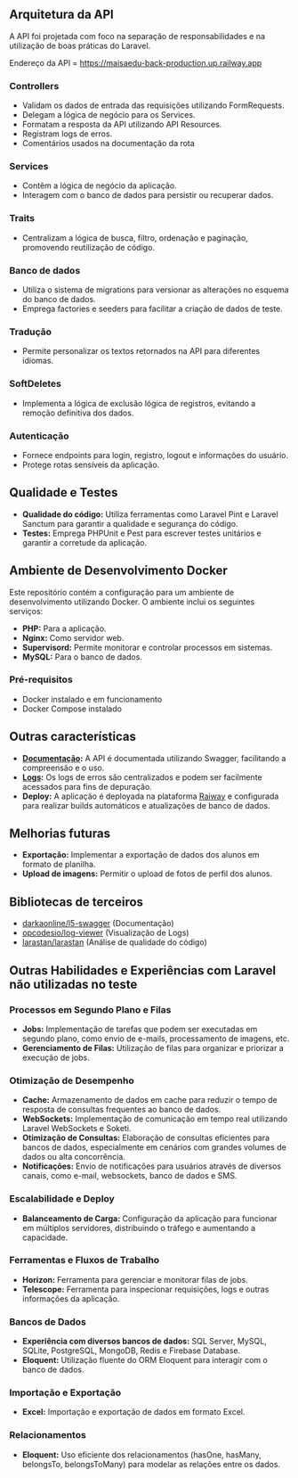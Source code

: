 ## Arquitetura da API

A API foi projetada com foco na separação de responsabilidades e na utilização de boas práticas do Laravel.

Endereço da API = https://maisaedu-back-production.up.railway.app

### Controllers
* Validam os dados de entrada das requisições utilizando FormRequests.
* Delegam a lógica de negócio para os Services.
* Formatam a resposta da API utilizando API Resources.
* Registram logs de erros.
* Comentários usados na documentação da rota

### Services
* Contêm a lógica de negócio da aplicação.
* Interagem com o banco de dados para persistir ou recuperar dados.

### Traits
* Centralizam a lógica de busca, filtro, ordenação e paginação, promovendo reutilização de código.

### Banco de dados
* Utiliza o sistema de migrations para versionar as alterações no esquema do banco de dados.
* Emprega factories e seeders para facilitar a criação de dados de teste.

### Tradução
* Permite personalizar os textos retornados na API para diferentes idiomas.

### SoftDeletes
* Implementa a lógica de exclusão lógica de registros, evitando a remoção definitiva dos dados.

### Autenticação
* Fornece endpoints para login, registro, logout e informações do usuário.
* Protege rotas sensíveis da aplicação.

## Qualidade e Testes

* **Qualidade do código:** Utiliza ferramentas como Laravel Pint e Laravel Sanctum para garantir a qualidade e segurança do código.
* **Testes:** Emprega PHPUnit e Pest para escrever testes unitários e garantir a corretude da aplicação.

## Ambiente de Desenvolvimento Docker

Este repositório contém a configuração para um ambiente de desenvolvimento utilizando Docker. O ambiente inclui os seguintes serviços:

* **PHP:** Para a aplicação.
* **Nginx:** Como servidor web.
* **Supervisord:** Permite monitorar e controlar processos em sistemas.
* **MySQL:** Para o banco de dados.

### Pré-requisitos
* Docker instalado e em funcionamento
* Docker Compose instalado

## Outras características

* **[Documentação](https://maisaedu-back-production.up.railway.app/api/documentation):** A API é documentada utilizando Swagger, facilitando a compreensão e o uso.
* **[Logs](https://maisaedu-back-production.up.railway.app/log-viewer):** Os logs de erros são centralizados e podem ser facilmente acessados para fins de depuração.
* **Deploy:** A aplicação é deployada na plataforma [Raiway](https://railway.app) e configurada para realizar builds automáticos e atualizações de banco de dados.

## Melhorias futuras

* **Exportação:** Implementar a exportação de dados dos alunos em formato de planilha.
* **Upload de imagens:** Permitir o upload de fotos de perfil dos alunos.

## Bibliotecas de terceiros
* [darkaonline/l5-swagger](https://github.com/DarkaOnLine/L5-Swagger) (Documentação)
* [opcodesio/log-viewer](https://github.com/opcodesio/log-viewer) (Visualização de Logs)
* [larastan/larastan](https://github.com/larastan/larastan) (Análise de qualidade do código)

## Outras Habilidades e Experiências com Laravel não utilizadas no teste

### Processos em Segundo Plano e Filas
* **Jobs:** Implementação de tarefas que podem ser executadas em segundo plano, como envio de e-mails, processamento de imagens, etc.
* **Gerenciamento de Filas:** Utilização de filas para organizar e priorizar a execução de jobs.

### Otimização de Desempenho
* **Cache:** Armazenamento de dados em cache para reduzir o tempo de resposta de consultas frequentes ao banco de dados.
* **WebSockets:** Implementação de comunicação em tempo real utilizando Laravel WebSockets e Soketi.
* **Otimização de Consultas:** Elaboração de consultas eficientes para bancos de dados, especialmente em cenários com grandes volumes de dados ou alta concorrência.
* **Notificações:** Envio de notificações para usuários através de diversos canais, como e-mail, websockets, banco de dados e SMS.

### Escalabilidade e Deploy
* **Balanceamento de Carga:** Configuração da aplicação para funcionar em múltiplos servidores, distribuindo o tráfego e aumentando a capacidade.

### Ferramentas e Fluxos de Trabalho
* **Horizon:** Ferramenta para gerenciar e monitorar filas de jobs.
* **Telescope:** Ferramenta para inspecionar requisições, logs e outras informações da aplicação.

### Bancos de Dados
* **Experiência com diversos bancos de dados:** SQL Server, MySQL, SQLite, PostgreSQL, MongoDB, Redis e Firebase Database.
* **Eloquent:** Utilização fluente do ORM Eloquent para interagir com o banco de dados.

### Importação e Exportação
* **Excel:** Importação e exportação de dados em formato Excel.

### Relacionamentos
* **Eloquent:** Uso eficiente dos relacionamentos (hasOne, hasMany, belongsTo, belongsToMany) para modelar as relações entre os dados.



